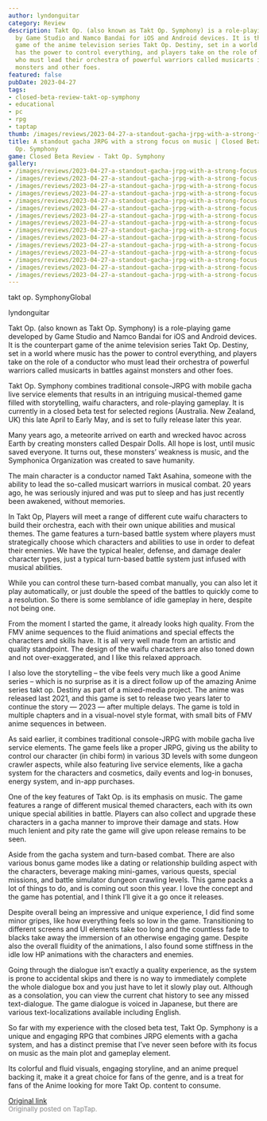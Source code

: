 ```yaml
---
author: lyndonguitar
category: Review
description: Takt Op. (also known as Takt Op. Symphony) is a role-playing game developed
  by Game Studio and Namco Bandai for iOS and Android devices. It is the counterpart
  game of the anime television series Takt Op. Destiny, set in a world where music
  has the power to control everything, and players take on the role of a conductor
  who must lead their orchestra of powerful warriors called musicarts in battles against
  monsters and other foes.
featured: false
pubDate: 2023-04-27
tags:
- closed-beta-review-takt-op-symphony
- educational
- pc
- rpg
- taptap
thumb: /images/reviews/2023-04-27-a-standout-gacha-jrpg-with-a-strong-focus-on-music--closed-beta-review---takt-op-symphony-0.avif
title: A standout gacha JRPG with a strong focus on music | Closed Beta Review - Takt
  Op. Symphony
game: Closed Beta Review - Takt Op. Symphony
gallery:
- /images/reviews/2023-04-27-a-standout-gacha-jrpg-with-a-strong-focus-on-music--closed-beta-review---takt-op-symphony-0.avif
- /images/reviews/2023-04-27-a-standout-gacha-jrpg-with-a-strong-focus-on-music--closed-beta-review---takt-op-symphony-1.avif
- /images/reviews/2023-04-27-a-standout-gacha-jrpg-with-a-strong-focus-on-music--closed-beta-review---takt-op-symphony-2.avif
- /images/reviews/2023-04-27-a-standout-gacha-jrpg-with-a-strong-focus-on-music--closed-beta-review---takt-op-symphony-3.avif
- /images/reviews/2023-04-27-a-standout-gacha-jrpg-with-a-strong-focus-on-music--closed-beta-review---takt-op-symphony-4.avif
- /images/reviews/2023-04-27-a-standout-gacha-jrpg-with-a-strong-focus-on-music--closed-beta-review---takt-op-symphony-5.avif
- /images/reviews/2023-04-27-a-standout-gacha-jrpg-with-a-strong-focus-on-music--closed-beta-review---takt-op-symphony-6.avif
- /images/reviews/2023-04-27-a-standout-gacha-jrpg-with-a-strong-focus-on-music--closed-beta-review---takt-op-symphony-7.avif
- /images/reviews/2023-04-27-a-standout-gacha-jrpg-with-a-strong-focus-on-music--closed-beta-review---takt-op-symphony-8.avif
- /images/reviews/2023-04-27-a-standout-gacha-jrpg-with-a-strong-focus-on-music--closed-beta-review---takt-op-symphony-9.avif
- /images/reviews/2023-04-27-a-standout-gacha-jrpg-with-a-strong-focus-on-music--closed-beta-review---takt-op-symphony-10.avif
- /images/reviews/2023-04-27-a-standout-gacha-jrpg-with-a-strong-focus-on-music--closed-beta-review---takt-op-symphony-11.avif
- /images/reviews/2023-04-27-a-standout-gacha-jrpg-with-a-strong-focus-on-music--closed-beta-review---takt-op-symphony-12.avif
- /images/reviews/2023-04-27-a-standout-gacha-jrpg-with-a-strong-focus-on-music--closed-beta-review---takt-op-symphony-13.avif
- /images/reviews/2023-04-27-a-standout-gacha-jrpg-with-a-strong-focus-on-music--closed-beta-review---takt-op-symphony-14.avif
---
```

takt op. SymphonyGlobal

lyndonguitar

Takt Op. (also known as Takt Op. Symphony) is a role-playing game developed by Game Studio and Namco Bandai for iOS and Android devices. It is the counterpart game of the anime television series Takt Op. Destiny, set in a world where music has the power to control everything, and players take on the role of a conductor who must lead their orchestra of powerful warriors called musicarts in battles against monsters and other foes.

Takt Op. Symphony combines traditional console-JRPG with mobile gacha live service elements that results in an intriguing musical-themed game filled with storytelling, waifu characters, and role-playing gameplay. It is currently in a closed beta test for selected regions (Australia. New Zealand, UK) this late April to Early May, and is set to fully release later this year.

Many years ago, a meteorite arrived on earth and wrecked havoc across Earth by creating monsters called Despair Dolls. All hope is lost, until music saved everyone. It turns out, these monsters’ weakness is music, and the Symphonica Organization was created to save humanity.

The main character is a conductor named Takt Asahina, someone with the ability to lead the so-called musicart warriors in musical combat. 20 years ago, he was seriously injured and was put to sleep and has just recently been awakened, without memories.

In Takt Op, Players will meet a range of different cute waifu characters to build their orchestra, each with their own unique abilities and musical themes. The game features a turn-based battle system where players must strategically choose which characters and abilities to use in order to defeat their enemies. We have the typical healer, defense, and damage dealer character types, just a typical turn-based battle system just infused with musical abilities.

While you can control these turn-based combat manually, you can also let it play automatically, or just double the speed of the battles to quickly come to a resolution. So there is some semblance of idle gameplay in here, despite not being one.

From the moment I started the game, it already looks high quality. From the FMV anime sequences to the fluid animations and special effects the characters and skills have. It is all very well made from an artistic and quality standpoint. The design of the waifu characters are also toned down and not over-exaggerated, and I like this relaxed approach.

I also love the storytelling – the vibe feels very much like a good Anime series – which is no surprise as it is a direct follow up of the amazing Anime series takt op. Destiny as part of a mixed-media project. The anime was released last 2021, and this game is set to release two years later to continue the story — 2023 — after multiple delays. The game is told in multiple chapters and in a visual-novel style format, with small bits of FMV anime sequences in between.

As said earlier, it combines traditional console-JRPG with mobile gacha live service elements. The game feels like a proper JRPG, giving us the ability to control our character (in chibi form) in various 3D levels with some dungeon crawler aspects, while also featuring live service elements, like a gacha system for the characters and cosmetics, daily events and log-in bonuses, energy system, and in-app purchases.

One of the key features of Takt Op. is its emphasis on music. The game features a range of different musical themed characters, each with its own unique special abilities in battle. Players can also collect and upgrade these characters in a gacha manner to improve their damage and stats. How much lenient and pity rate the game will give upon release remains to be seen.

Aside from the gacha system and turn-based combat. There are also various bonus game modes like a dating or relationship building aspect with the characters, beverage making mini-games, various quests, special missions, and battle simulator dungeon crawling levels. This game packs a lot of things to do, and is coming out soon this year. I love the concept and the game has potential, and I think I’ll give it a go once it releases.

Despite overall being an impressive and unique experience, I did find some minor gripes, like how everything feels so low in the game. Transitioning to different screens and UI elements take too long and the countless fade to blacks take away the immersion of an otherwise engaging game. Despite also the overall fluidity of the animations, I also found some stiffness in the idle low HP animations with the characters and enemies.

Going through the dialogue isn’t exactly a quality experience, as the system is prone to accidental skips and there is no way to immediately complete the whole dialogue box and you just have to let it slowly play out. Although as a consolation, you can view the current chat history to see any missed text-dialogue. The game dialogue is voiced in Japanese, but there are various text-localizations available including English.

So far with my experience with the closed beta test, Takt Op. Symphony is a unique and engaging RPG that combines JRPG elements with a gacha system, and has a distinct premise that I’ve never seen before with its focus on music as the main plot and gameplay element.

Its colorful and fluid visuals, engaging storyline, and an anime prequel backing it, make it a great choice for fans of the genre, and is a treat for fans of the Anime looking for more Takt Op. content to consume.

[Original link](https://www.taptap.io/post/5257522)<br><span style="font-size: 0.95em; color: #888;">Originally posted on TapTap.</span>